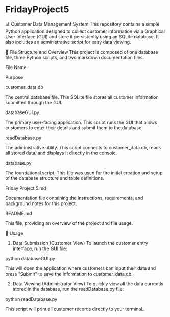 # FridayProject5

📊 Customer Data Management System
This repository contains a simple Python application designed to collect customer information via a Graphical User Interface (GUI) and store it persistently using an SQLite database. It also includes an administrative script for easy data viewing.

📁 File Structure and Overview
This project is composed of one database file, three Python scripts, and two markdown documentation files.

File Name

Purpose

customer_data.db

The central database file. This SQLite file stores all customer information submitted through the GUI.

databaseGUI.py

The primary user-facing application. This script runs the GUI that allows customers to enter their details and submit them to the database.

readDatabase.py

The administrative utility. This script connects to customer_data.db, reads all stored data, and displays it directly in the console.

database.py

The foundational script. This file was used for the initial creation and setup of the database structure and table definitions.

Friday Project 5.md

Documentation file containing the instructions, requirements, and background notes for this project.

README.md

This file, providing an overview of the project and file usage.

🚀 Usage
1. Data Submission (Customer View)
To launch the customer entry interface, run the GUI file:

python databaseGUI.py

This will open the application where customers can input their data and press "Submit" to save the information to customer_data.db.

2. Data Viewing (Administrator View)
To quickly view all the data currently stored in the database, run the readDatabase.py file:

python readDatabase.py

This script will print all customer records directly to your terminal..